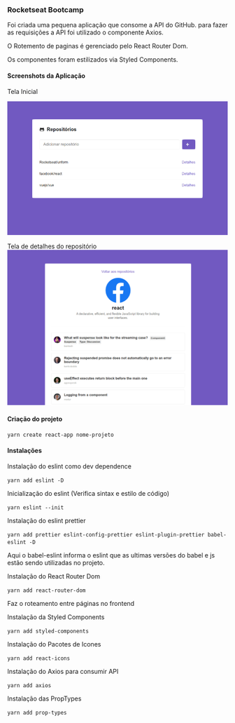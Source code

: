 ### Rocketseat Bootcamp

Foi criada uma pequena aplicação que consome
a API do GitHub. para fazer as requisições
a API foi utilizado o componente Axios.

O Rotemento de paginas é gerenciado pelo
React Router Dom.

Os componentes foram estilizados via
Styled Components.

#### Screenshots da Aplicação
Tela Inicial

![tela-inicial](img/tela_1.png)

Tela de detalhes do repositório
![tela-inicial](img/tela_2.png)

#### Criação do projeto

`yarn create react-app nome-projeto`

#### Instalações
Instalação do eslint como dev dependence

`yarn add eslint -D`

Inicialização do eslint (Verifica sintax e estilo de código)

`yarn eslint --init`

Instalação do eslint prettier

`yarn add prettier eslint-config-prettier eslint-plugin-prettier babel-eslint -D`

Aqui o babel-eslint informa o eslint 
que as ultimas versões do babel e js 
estão sendo utilizadas no projeto.

Instalação do React Router Dom

`yarn add react-router-dom`

Faz o roteamento entre páginas no frontend

Instalação da Styled Components

`yarn add styled-components`

Instalação do Pacotes de Icones

`yarn add react-icons`

Instalação do Axios para consumir API

`yarn add axios`

Instalação das PropTypes

`yarn add prop-types`

